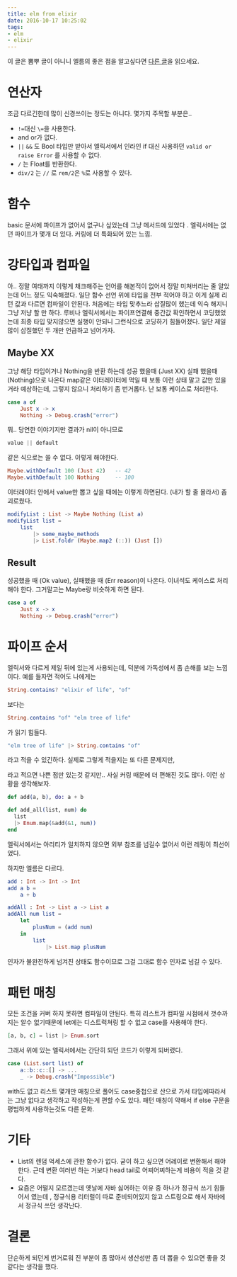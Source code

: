 ```yaml
---
title: elm from elixir
date: 2016-10-17 10:25:02
tags:
- elm
- elixir
---
```


이 글은 뽐뿌 글이 아니니 엘름의 좋은 점을 알고싶다면  [다른
글](http://bestalign.github.io/2015/11/28/elm-for-javascript-developers/index.html)을
읽으세요.

# 연산자

조금 다르긴한데 많이 신경쓰이는 정도는 아니다.
몇가지 주목할 부분은..

- `!=`대신 `\=`을 사용한다.
- and or가 없다.
- `||` `&&` 도 Bool 타입만 받아서 엘릭서에서 인라인 if 대신 사용하던
  `valid or raise Error` 를 사용할 수 없다.
- `/` 는 Float를 반환한다.
- `div/2` 는 `//` 로 `rem/2`은 `%`로 사용할 수 있다.

# 함수

basic 문서에 파이프가  없어서 없구나 싶었는데 그냥 메서드에 있었다 .
엘릭서에는 없던 파이프가 몇개 더 있다. 커링에 더 특화되어 있는 느낌.

# 강타입과 컴파일

아.. 정말 여태까지 이렇게 채크해주는 언어를 해본적이 없어서 정말 미쳐버리는 줄
알았는데 어느 정도 익숙해졌다. 일단 함수 선언 위에 타입을 전부 적어야 하고 이게
실제 리턴 값과 다르면 컴파일이 안된다.
처음에는 타입 맞추느라 삽질많이 했는데 익숙 해지니 그냥 저냥 할 만 하다. 루비나
엘릭서에서는 파이프연결해 중간값 확인하면서 코딩했었는데 최종 타입 맞지않으면
실행이 안되니 그런식으로 코딩하기 힘들어졌다. 일단 제일 많이 삽질했던 두 개만
언급하고 넘어가자.

## Maybe XX

그냥 해당 타입이거나 Nothing을 반환 하는데 성공 했을때 (Just XX) 실패 했을때
(Nothing)으로 나온다 map같은 이터레이터에 먹일 때 보통 이런 상태 말고 값만
있을거라 예상하는데, 그렇지 않으니 처리하기 좀 번거롭다. 난 보통 케이스로
처리한다.

```elm
case a of
    Just x -> x
    Nothing -> Debug.crash("error")
```

뭐.. 당연한 이야기지만 결과가 nil이 아니므로

```elixir
value || default
```

같은 식으로는 쓸 수 없다. 이렇게 해야한다.

```elm
Maybe.withDefault 100 (Just 42)   -- 42
Maybe.withDefault 100 Nothing     -- 100
```

이터레이터 안에서 value만 뽑고 싶을 때에는 이렇게 하면된다.
(내가 할 줄 몰라서) 좀 괴로웠다.

```elm
modifyList : List -> Maybe Nothing (List a)
modifyList list =
    list
        |> some_maybe_methods
        |> List.foldr (Maybe.map2 (::)) (Just [])
```

## Result

성공했을 때 (Ok value), 실패했을 때 (Err reason)이 나온다.
이녀석도 케이스로 처리해야 한다. 그거말고는 Maybe랑 비슷하게 하면 된다.

```elm
case a of
    Just x -> x
    Nothing -> Debug.crash("error")
```

# 파이프 순서

엘릭서와 다르게 제일 뒤에 있는게 사용되는데,  덕분에 가독성에서 좀 손해를
보는 느낌이다. 예를 들자면 적어도 나에게는

```elm
String.contains? "elixir of life", "of"
```

보다는

```elm
String.contains "of" "elm tree of life"
```

가 읽기 힘들다.

```elm
"elm tree of life" |> String.contains "of"
```

라고 적을 수 있긴하다. 실제로 그렇게 적을지는 또 다른 문제지만,

라고 적으면 나쁜 점만 있는것 같지만.. 사실 커링 때문에 더 편해진 것도 많다.
이런 상황을 생각해보자.

```elixir
def add(a, b), do: a + b

def add_all(list, num) do
  list
  |> Enum.map(&add(&1, num))
end
```

엘릭서에서는 아리티가 일치하지 않으면 외부 참조를 넘길수 없어서 이런
레핑이 최선이었다.

하지만 엘름은 다르다.

```elm
add : Int -> Int -> Int
add a b =
    a + b

addAll : Int -> List a -> List a
addAll num list =
    let
        plusNum = (add num)
    in
        list
            |> List.map plusNum
```

인자가 불완전하게 넘겨진 상태도 함수이므로 그걸 그대로 함수 인자로 넘길 수 있다.

# 패턴 매칭

모든 조건을 커버 하지 못하면 컴파일이 안된다. 특히 리스트가 컴파일 시점에서
갯수까지는 알수 없기때문에 let에는 디스트럭쳐링 할 수 없고 case를 사용해야 한다.

```elixir
[a, b, c] = list |> Enum.sort
```

그래서 위에 있는 엘릭서에서는 간단히 되던 코드가 이렇게 되버렸다.

```elm
case (List.sort list) of
    a::b::c::[] -> ...
    _ -> Debug.crash("Impossible")
```

with도 없고 리스트 몇개만 매칭으로 풀어도 case중첩으로 산으로 가서
타입에따라서는 그냥 없다고 생각하고 작성하는게 편할 수도 있다. 패턴 매칭이
약해서 if else 구문을 평범하게 사용하는것도 다른 문화.

# 기타

- List의 렌덤 억세스에 관한 함수가 없다. 굳이 하고 싶으면 어레이로 변환해서
  해야한다. 근데 변환 여러번 하는 거보다 head tail로 어찌어찌하는게 비용이 적을
  것 같다.
- 요즘은 어떨지 모르겠는데 옛날에 자바 싫어하는 이유 중 하나가 정규식 쓰기
  힘들어서 였는데 , 정규식용 리터럴이 따로 준비되어있지 않고 스트링으로 해서
  자바에서 정규식 쓰던 생각난다.

# 결론

단순하게 되던게 번거로워 진 부분이 좀 많아서 생산성만 좀 더 뽑을 수 있으면 좋을
것 같다는 생각을 했다.

